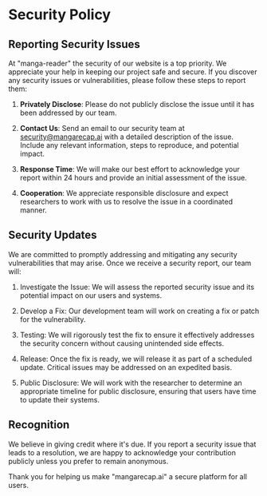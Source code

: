 # Security Policy

## Reporting Security Issues

At "manga-reader" the security of our website is a top priority. We appreciate your help in keeping our project safe and secure. If you discover any security issues or vulnerabilities, please follow these steps to report them:

1. **Privately Disclose**: Please do not publicly disclose the issue until it has been addressed by our team.

2. **Contact Us**: Send an email to our security team at [security@mangarecap.ai](mailto:security@mangarecap.ai) with a detailed description of the issue. Include any relevant information, steps to reproduce, and potential impact.

3. **Response Time**: We will make our best effort to acknowledge your report within 24 hours and provide an initial assessment of the issue.

4. **Cooperation**: We appreciate responsible disclosure and expect researchers to work with us to resolve the issue in a coordinated manner.

## Security Updates

We are committed to promptly addressing and mitigating any security vulnerabilities that may arise. Once we receive a security report, our team will:

1. Investigate the Issue: We will assess the reported security issue and its potential impact on our users and systems.

2. Develop a Fix: Our development team will work on creating a fix or patch for the vulnerability.

3. Testing: We will rigorously test the fix to ensure it effectively addresses the security concern without causing unintended side effects.

4. Release: Once the fix is ready, we will release it as part of a scheduled update. Critical issues may be addressed on an expedited basis.

5. Public Disclosure: We will work with the researcher to determine an appropriate timeline for public disclosure, ensuring that users have time to update their systems.

## Recognition

We believe in giving credit where it's due. If you report a security issue that leads to a resolution, we are happy to acknowledge your contribution publicly unless you prefer to remain anonymous.

Thank you for helping us make "mangarecap.ai" a secure platform for all users.
